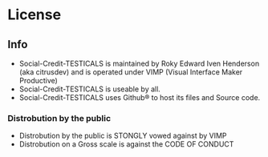 # License
## Info
- Social-Credit-TESTICALS is maintained by Roky Edward Iven Henderson (aka citrusdev) and is operated under VIMP (Visual Interface Maker Productive)
- Social-Credit-TESTICALS is useable by all.
- Social-Credit-TESTICALS uses Github® to host its files and Source code.
### Distrobution by the public
- Distrobution by the public is STONGLY vowed against by VIMP
- Distrobution on a Gross scale is against the CODE OF CONDUCT
